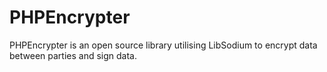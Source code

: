 # PHPEncrypter
PHPEncrypter is an open source library utilising LibSodium to encrypt data between parties and sign data.
